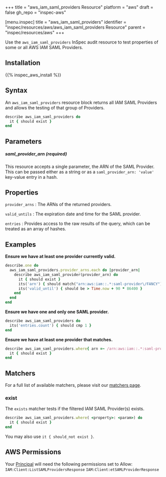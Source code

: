 +++
title = "aws_iam_saml_providers Resource"
platform = "aws"
draft = false
gh_repo = "inspec-aws"

[menu.inspec]
title = "aws_iam_saml_providers"
identifier = "inspec/resources/aws/aws_iam_saml_providers Resource"
parent = "inspec/resources/aws"
+++

Use the `aws_iam_saml_providers` InSpec audit resource to test properties of some or all AWS IAM SAML Providers.

## Installation

{{% inspec_aws_install %}}

## Syntax

An `aws_iam_saml_providers` resource block returns all IAM SAML Providers and allows the testing of that group of Providers.

```ruby
describe aws_iam_saml_providers do
  it { should exist }
end
```


## Parameters

##### saml_provider_arn _(required)_

This resource accepts a single parameter, the ARN of the SAML Provider.
This can be passed either as a string or as a `saml_provider_arn: 'value'` key-value entry in a hash.

## Properties

`provider_arns`
: The ARNs of the returned providers.

`valid_untils`
: The expiration date and time for the SAML provider.

`entries`
: Provides access to the raw results of the query, which can be treated as an array of hashes.

## Examples

**Ensure we have at least one provider currently valid.**

```ruby
describe.one do
  aws_iam_saml_providers.provider_arns.each do |provider_arn|
    describe aws_iam_saml_provider(provider_arn) do
      it { should exist }
      its('arn') { should match("arn:aws:iam::.*:saml-provider\/FANCY") }
      its('valid_until') { should be > Time.now + 90 * 86400 }
    end
  end
end
```

**Ensure we have one and only one SAML provider.**

```ruby
describe aws_iam_saml_providers do
  its('entries.count') { should cmp 1 }
end
```

**Ensure we have at least one provider that matches.**

```ruby
describe aws_iam_saml_providers.where{ arn =~ /arn:aws:iam::.*:saml-provider\/FANCY/ } do
  it { should exist }
end
```

## Matchers

For a full list of available matchers, please visit our [matchers page](https://www.inspec.io/docs/reference/matchers/).

### exist

The `exists` matcher tests if the filtered IAM SAML Provider(s) exists.

```ruby
describe aws_iam_saml_providers.where( <property>: <param>) do
  it { should exist }
end
```
You may also use `it { should_not exist }`.

## AWS Permissions

Your [Principal](https://docs.aws.amazon.com/IAM/latest/UserGuide/intro-structure.html#intro-structure-principal) will need the following permissions set to Allow:
`IAM:Client:ListSAMLProvidersResponse`
`IAM:Client:etSAMLProviderResponse`
